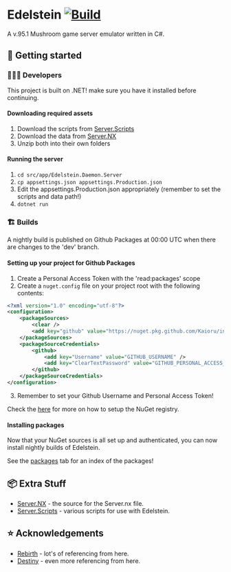# Edelstein [![Build](https://github.com/Kaioru/Edelstein/actions/workflows/build.yaml/badge.svg)](https://github.com/Kaioru/Edelstein/actions/workflows/build.yaml)
A v.95.1 Mushroom game server emulator written in C#.

## 🚀 Getting started

### 👨🏼‍💻 Developers
This project is built on .NET! make sure you have it installed before continuing.

#### Downloading required assets
1. Download the scripts from [Server.Scripts](https://github.com/kaioru/server.scripts/releases)
2. Download the data from [Server.NX](https://github.com/kaioru/server.nx/releases)
3. Unzip both into their own folders

#### Running the server
1. ```cd src/app/Edelstein.Daemon.Server```
2. ```cp appsettings.json appsettings.Production.json```
3. Edit the appsettings.Production.json appropriately (remember to set the scripts and data path!)
4. ```dotnet run```

### 🏗️ Builds
A nightly build is published on Github Packages at 00:00 UTC when there are changes to the 'dev' branch.

#### Setting up your project for Github Packages
1. Create a Personal Access Token with the 'read:packages' scope
2. Create a `nuget.config` file on your project root with the following contents:
```xml
<?xml version="1.0" encoding="utf-8"?>
<configuration>
    <packageSources>
        <clear />
        <add key="github" value="https://nuget.pkg.github.com/Kaioru/index.json" />
    </packageSources>
    <packageSourceCredentials>
        <github>
            <add key="Username" value="GITHUB_USERNAME" />
            <add key="ClearTextPassword" value="GITHUB_PERSONAL_ACCESS_TOKEN" />
        </github>
    </packageSourceCredentials>
</configuration>
```
3. Remember to set your Github Username and Personal Access Token!

Check the [here](https://docs.github.com/en/packages/working-with-a-github-packages-registry/working-with-the-nuget-registry) for more on how to setup the NuGet registry.

#### Installing packages
Now that your NuGet sources is all set up and authenticated, you can now install nightly builds of Edelstein.

See the [packages](https://github.com/Kaioru?tab=packages&repo_name=Edelstein) tab for an index of the packages!

## 📦 Extra Stuff
* [Server.NX](https://github.com/kaioru/server.nx) - the source for the Server.nx file.
* [Server.Scripts](https://github.com/kaioru/server.scripts) - various scripts for use with Edelstein.

## ⭐️ Acknowledgements
* [Rebirth](https://github.com/RajanGrewal/Rebirth) - lot's of referencing from here.
* [Destiny](https://github.com/Fraysa/Destiny) - even more referencing from here.
